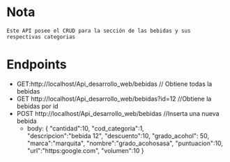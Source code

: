 # Nota
    Este API posee el CRUD para la sección de las bebidas y sus respectivas categorias

 # Endpoints

 - GET:http://localhost/Api_desarrollo_web/bebidas       // Obtiene todas la bebidas
 - GET http://localhost/Api_desarrollo_web/bebidas?id=12 //Obtiene la bebidas por id
 - POST http://localhost/Api_desarrollo_web/bebidas      //Inserta una nueva bebida 
    - body: {
                        "cantidad":10,
                        "cod_categoria":1,    
                        "descripcion":"bebida 12",
                        "descuento":10,
                        "grado_acohol": 50,
                        "marca":"marquita",
                        "nombre":"grado_acohosasa", 
                        "puntuacion":10,
                        "url":"https:google.com",
                        "volumen":10
        }    